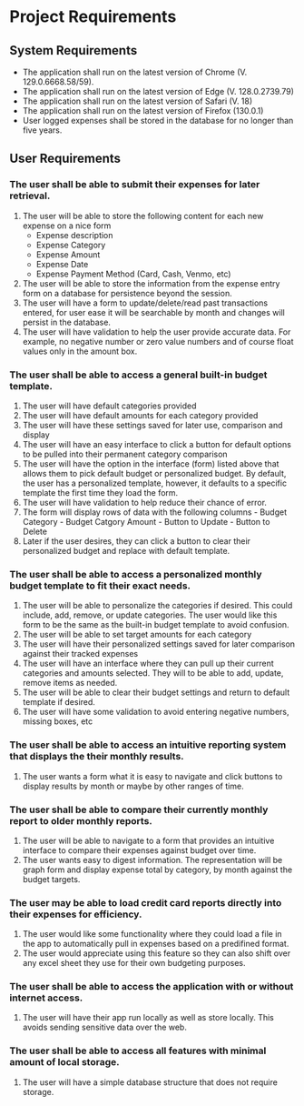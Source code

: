 # Project Requirements

## System Requirements
- The application shall run on the latest version of Chrome (V. 129.0.6668.58/59).
- The application shall run on the latest version of Edge (V. 128.0.2739.79)
- The application shall run on the latest version of Safari (V. 18)
- The application shall run on the latest version of Firefox (130.0.1)
- User logged expenses shall be stored in the database for no longer than five years.

## User Requirements

### The user shall be able to submit their expenses for later retrieval.
  1. The user will be able to store the following content for each new expense on a nice form
     - Expense description
     - Expense Category
     - Expense Amount
     - Expense Date
     - Expense Payment Method (Card, Cash, Venmo, etc)
  2. The user will be able to store the information from the expense entry form on a database for persistence beyond the session.
  3. The user will have a form to update/delete/read past transactions entered, for user ease it will be searchable by month and changes will persist in the database.
  4. The user will have validation to help the user provide accurate data. For example, no negative number or zero value numbers and of course float values only in the amount box.

### The user shall be able to access a general built-in budget template.
  1. The user will have default categories provided
  2. The user will have default amounts for each category provided
  3. The user will have these settings saved for later use, comparison and display
  4. The user will have an easy interface to click a button for default options to be pulled into their permanent category comparison
  5. The user will have the option in the interface (form) listed above that allows them to pick default budget or personalized budget. By default, the user has a personalized template, however, it defaults to a specific template the first time they load the form. 
  6. The user will have validation to help reduce their chance of error.
  7. The form will display rows of data with the following columns
    - Budget Category
    - Budget Catgory Amount
    - Button to Update
    - Button to Delete
  8. Later if the user desires, they can click a button to clear their personalized budget and replace with default template.  
  
### The user shall be able to access a personalized monthly budget template to fit their exact needs.
  1. The user will be able to personalize the categories if desired. This could include, add, remove, or update categories. The user would like this form to be the same as the built-in budget template to avoid confusion.
  2. The user will be able to set target amounts for each category
  3. The user will have their personalized settings saved for later comparison against their tracked expenses
  4. The user will have an interface where they can pull up their current categories and amounts selected. They will to be able to add, update, remove items as needed.
  5. The user will be able to clear their budget settings and return to default template if desired.
  6. The user will have some validation to avoid entering negative numbers, missing boxes, etc

### The user shall be able to access an intuitive reporting system that displays the their monthly results.
  1. The user wants a form what it is easy to navigate and click buttons to display results by month or maybe by other ranges of time. 

### The user shall be able to compare their currently monthly report to older monthly reports.
  1. The user will be able to navigate to a form that provides an intuitive interface to compare their expenses against budget over time.
  2. The user wants easy to digest information. The representation will be graph form and display expense total by category, by month against the budget targets.

### The user may be able to load credit card reports directly into their expenses for efficiency.
  1. The user would like some functionality where they could load a file in the app to automatically pull in expenses based on a predifined format.
  2. The user would appreciate using this feature so they can also shift over any excel sheet they use for their own budgeting purposes.

### The user shall be able to access the application with or without internet access.
  1. The user will have their app run locally as well as store locally. This avoids sending sensitive data over the web.

### The user shall be able to access all features with minimal amount of local storage.
  1. The user will have a simple database structure that does not require storage.


